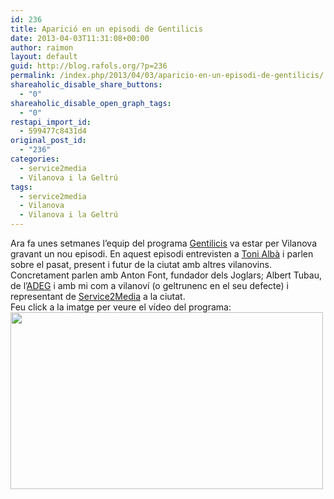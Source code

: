```yaml
---
id: 236
title: Aparició en un episodi de Gentilicis
date: 2013-04-03T11:31:08+00:00
author: raimon
layout: default
guid: http://blog.rafols.org/?p=236
permalink: /index.php/2013/04/03/aparicio-en-un-episodi-de-gentilicis/
shareaholic_disable_share_buttons:
  - "0"
shareaholic_disable_open_graph_tags:
  - "0"
restapi_import_id:
  - 599477c8431d4
original_post_id:
  - "236"
categories:
  - service2media
  - Vilanova i la Geltrú
tags:
  - service2media
  - Vilanova
  - Vilanova i la Geltrú
---
```

Ara fa unes setmanes l&#8217;equip del programa [Gentilicis](http://tvgirona.xiptv.cat/gentilicis) va estar per Vilanova gravant un nou episodi. En aquest episodi entrevisten a [Toni Albà](http://www.tonialba.cat/) i parlen sobre el pasat, present i futur de la ciutat amb altres vilanovins. Concretament parlen amb Anton Font, fundador dels Joglars; Albert Tubau, de l&#8217;[ADEG](http://adeg.cat/) i amb mi com a vilanoví (o geltrunenc en el seu defecte) i representant de [Service2Media](http://www.service2media.com) a la ciutat.  
Feu click a la imatge per veure el vídeo del programa:  
[<img loading="lazy" src="/wp-content/uploads/Screen-Shot-2013-04-03-at-11.49.45-AM.png" alt="" width="500" height="283" class="alignnone size-medium wp-image-243" />](http://tvgirona.xiptv.cat/gentilicis/capitol/capitol-12-_-toni-alba)
